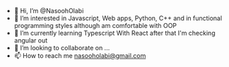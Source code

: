 - 👋 Hi, I’m @NasoohOlabi
- 👀 I’m interested in Javascript, Web apps, Python, C++ and in functional programming styles although am comfortable with OOP
- 🌱 I’m currently learning Typescript With React after that I'm checking angular out
- 💞️ I’m looking to collaborate on ...
- 📫 How to reach me nasooholabi@gmail.com

<!---
NasoohOlabi/NasoohOlabi is a ✨ special ✨ repository because its `README.md` (this file) appears on your GitHub profile.
You can click the Preview link to take a look at your changes.
--->

